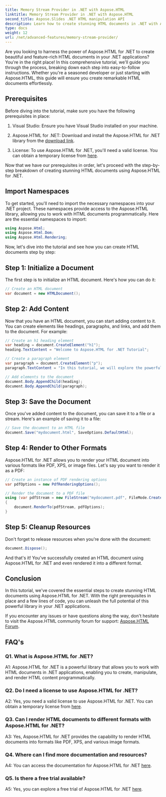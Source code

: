 ```yaml
---
title: Memory Stream Provider in .NET with Aspose.HTML
linktitle: Memory Stream Provider in .NET with Aspose.HTML
second_title: Aspose.Slides .NET HTML manipulation API
description: Learn how to create stunning HTML documents in .NET with Aspose.HTML. Follow our step-by-step tutorial and unlock the power of HTML manipulation.
type: docs
weight: 12
url: /net/advanced-features/memory-stream-provider/
---
```


Are you looking to harness the power of Aspose.HTML for .NET to create beautiful and feature-rich HTML documents in your .NET applications? You're in the right place! In this comprehensive tutorial, we'll guide you through the process, breaking down each step into easy-to-follow instructions. Whether you're a seasoned developer or just starting with Aspose.HTML, this guide will ensure you create remarkable HTML documents effortlessly.

## Prerequisites

Before diving into the tutorial, make sure you have the following prerequisites in place:

1. Visual Studio: Ensure you have Visual Studio installed on your machine.

2. Aspose.HTML for .NET: Download and install the Aspose.HTML for .NET library from the [download link](https://releases.aspose.com/html/net/).

3. License: To use Aspose.HTML for .NET, you'll need a valid license. You can obtain a temporary license from [here](https://purchase.aspose.com/temporary-license/).

Now that we have our prerequisites in order, let's proceed with the step-by-step breakdown of creating stunning HTML documents using Aspose.HTML for .NET.

## Import Namespaces

To get started, you'll need to import the necessary namespaces into your .NET project. These namespaces provide access to the Aspose.HTML library, allowing you to work with HTML documents programmatically. Here are the essential namespaces to import:

```csharp
using Aspose.Html;
using Aspose.Html.Dom;
using Aspose.Html.Rendering;
```

Now, let's dive into the tutorial and see how you can create HTML documents step by step:

## Step 1: Initialize a Document

The first step is to initialize an HTML document. Here's how you can do it:

```csharp
// Create an HTML document
var document = new HTMLDocument();
```

## Step 2: Add Content

Now that you have an HTML document, you can start adding content to it. You can create elements like headings, paragraphs, and links, and add them to the document. For example:

```csharp
// Create an h1 heading element
var heading = document.CreateElement("h1");
heading.TextContent = "Welcome to Aspose.HTML for .NET Tutorial";

// Create a paragraph element
var paragraph = document.CreateElement("p");
paragraph.TextContent = "In this tutorial, we will explore the powerful features of Aspose.HTML for .NET.";

// Add elements to the document
document.Body.AppendChild(heading);
document.Body.AppendChild(paragraph);
```

## Step 3: Save the Document

Once you've added content to the document, you can save it to a file or a stream. Here's an example of saving it to a file:

```csharp
// Save the document to an HTML file
document.Save("mydocument.html", SaveOptions.DefaultHtml);
```

## Step 4: Render to Other Formats

Aspose.HTML for .NET allows you to render your HTML document into various formats like PDF, XPS, or image files. Let's say you want to render it as a PDF:

```csharp
// Create an instance of PDF rendering options
var pdfOptions = new PdfRenderingOptions();

// Render the document to a PDF file
using (var pdfStream = new FileStream("mydocument.pdf", FileMode.Create))
{
    document.RenderTo(pdfStream, pdfOptions);
}
```

## Step 5: Cleanup Resources

Don't forget to release resources when you're done with the document:

```csharp
document.Dispose();
```

And that's it! You've successfully created an HTML document using Aspose.HTML for .NET and even rendered it into a different format.

## Conclusion

In this tutorial, we've covered the essential steps to create stunning HTML documents using Aspose.HTML for .NET. With the right prerequisites in place and a few lines of code, you can unleash the full potential of this powerful library in your .NET applications.

If you encounter any issues or have questions along the way, don't hesitate to visit the Aspose.HTML community forum for support: [Aspose.HTML Forum](https://forum.aspose.com/).

## FAQ's

### Q1. What is Aspose.HTML for .NET?

A1: Aspose.HTML for .NET is a powerful library that allows you to work with HTML documents in .NET applications, enabling you to create, manipulate, and render HTML content programmatically.

### Q2. Do I need a license to use Aspose.HTML for .NET?

A2: Yes, you need a valid license to use Aspose.HTML for .NET. You can obtain a temporary license from [here](https://purchase.aspose.com/temporary-license/).

### Q3. Can I render HTML documents to different formats with Aspose.HTML for .NET?

A3: Yes, Aspose.HTML for .NET provides the capability to render HTML documents into formats like PDF, XPS, and various image formats.

### Q4. Where can I find more documentation and resources?

A4: You can access the documentation for Aspose.HTML for .NET [here](https://reference.aspose.com/html/net/).

### Q5. Is there a free trial available?

A5: Yes, you can explore a free trial of Aspose.HTML for .NET [here](https://releases.aspose.com/).


